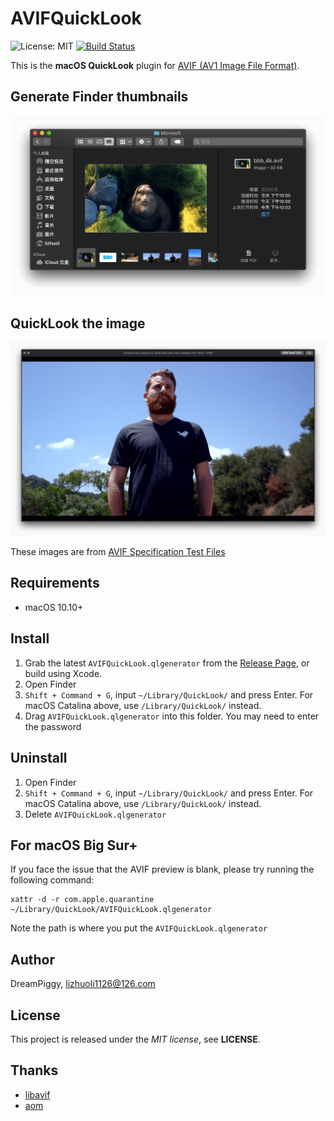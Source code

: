 # AVIFQuickLook

![License: MIT](https://img.shields.io/badge/license-MIT-blue.svg?style=flat) [![Build Status](https://travis-ci.org/dreampiggy/AVIFQuickLook.svg?branch=master)](https://travis-ci.org/dreampiggy/AVIFQuickLook) 

This is the **macOS QuickLook** plugin for [AVIF (AV1 Image File Format)](https://aomediacodec.github.io/av1-avif/).

## Generate Finder thumbnails

![](https://raw.githubusercontent.com/dreampiggy/AVIFQuickLook/master/Screenshot/Thumbnails.png)

## QuickLook the image

![](https://raw.githubusercontent.com/dreampiggy/AVIFQuickLook/master/Screenshot/Preview.png)

These images are from [AVIF Specification Test Files](https://github.com/AOMediaCodec/av1-avif/blob/master/testFiles/)

## Requirements

+ macOS 10.10+

## Install

1. Grab the latest `AVIFQuickLook.qlgenerator` from the [Release Page](https://github.com/dreampiggy/AVIFQuickLook/releases/latest), or build using Xcode.
2. Open Finder
3. `Shift + Command + G`, input `~/Library/QuickLook/` and press Enter. For macOS Catalina above, use `/Library/QuickLook/` instead.
4. Drag `AVIFQuickLook.qlgenerator` into this folder. You may need to enter the password

## Uninstall

1. Open Finder
2. `Shift + Command + G`, input `~/Library/QuickLook/` and press Enter. For macOS Catalina above, use `/Library/QuickLook/` instead.
3. Delete `AVIFQuickLook.qlgenerator`

## For macOS Big Sur+

If you face the issue that the AVIF preview is blank, please try running the following command:

```
xattr -d -r com.apple.quarantine ~/Library/QuickLook/AVIFQuickLook.qlgenerator
```

Note the path is where you put the `AVIFQuickLook.qlgenerator`

## Author

DreamPiggy, lizhuoli1126@126.com

## License

This project is released under the *MIT license*, see **LICENSE**.

## Thanks

+ [libavif](https://github.com/joedrago/avif)
+ [aom](https://aomedia.googlesource.com/aom/)

